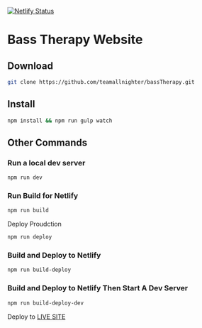 [![Netlify Status](https://api.netlify.com/api/v1/badges/5e499429-f6e7-48ab-805e-aa9f5823bf9b/deploy-status)](https://app.netlify.com/sites/basstherapy/deploys)

# Bass Therapy Website

## Download 

```bash
git clone https://github.com/teamallnighter/bassTherapy.git
```

## Install 

```bash
npm install && npm run gulp watch
```

## Other Commands

### Run a local dev server

```bash
npm run dev
```

### Run Build for Netlify

```bash
npm run build
```

Deploy Proudction

```bash
npm run deploy
```

### Build and Deploy to Netlify

```bash
npm run build-deploy
```

### Build and Deploy to Netlify Then Start A Dev Server

```bash
npm run build-deploy-dev
```

Deploy to [LIVE SITE](https://basstherapy.netlify.app/)